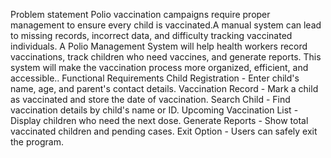 Problem statement
Polio vaccination campaigns require proper management to ensure every child is vaccinated.A manual system can lead to missing records, incorrect data, and difficulty tracking vaccinated individuals. A Polio Management System will help health workers record vaccinations, track children who need vaccines, and generate reports. This system will make the vaccination process more organized, efficient, and accessible..
Functional Requirements
Child Registration - Enter child's name, age, and parent's contact details.
Vaccination Record - Mark a child as vaccinated and store the date of
vaccination.
Search Child - Find vaccination details by child's name or ID.
Upcoming Vaccination List -Display children who need the next dose.
Generate Reports - Show total vaccinated children and pending cases.
Exit Option - Users can safely exit the program.
